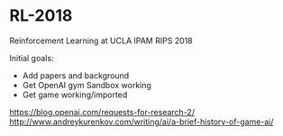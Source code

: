 # RL-2018
Reinforcement Learning at UCLA IPAM RIPS 2018

Initial goals:
* Add papers and background
* Get OpenAI gym Sandbox working
* Get game working/imported

https://blog.openai.com/requests-for-research-2/
http://www.andreykurenkov.com/writing/ai/a-brief-history-of-game-ai/
